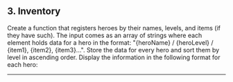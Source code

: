 ## 3. Inventory
Create a function that registers heroes by their names, levels, and items (if they have such). The input comes as an array of strings where each element holds data for a hero in the format: "{heroName} / {heroLevel} / {item1}, {item2}, {item3}...". Store the data for every hero and sort them by level in ascending order. Display the information in the following format for each hero:

---
